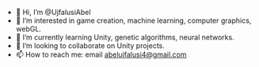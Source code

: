 - 👋 Hi, I’m @UjfalusiAbel
- 👀 I’m interested in game creation, machine learning, computer graphics, webGL.
- 🌱 I’m currently learning Unity, genetic algorithms, neural networks.
- 💞️ I’m looking to collaborate on Unity projects.
- 📫 How to reach me: email abelujfalusi4@gmail.com

<!---
UjfalusiAbel/UjfalusiAbel is a ✨ special ✨ repository because its `README.md` (this file) appears on your GitHub profile.
You can click the Preview link to take a look at your changes.
--->
